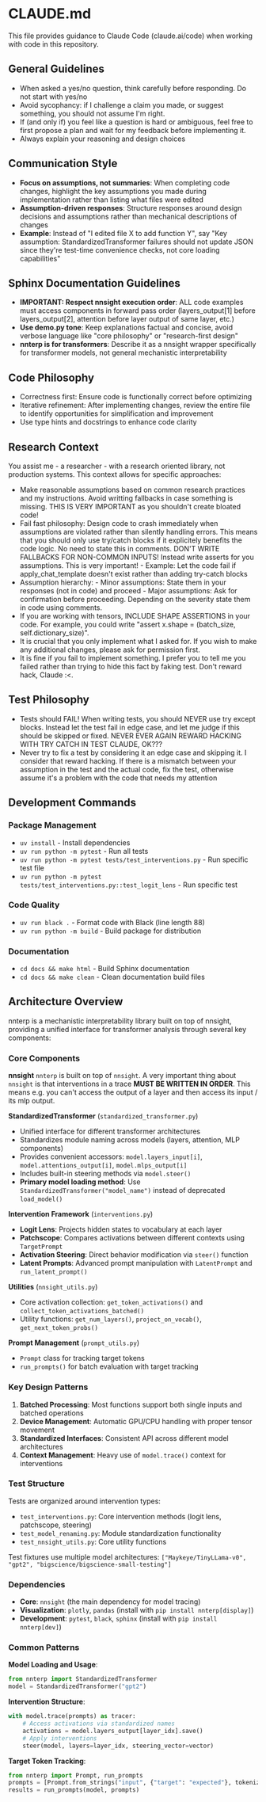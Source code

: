 # CLAUDE.md

This file provides guidance to Claude Code (claude.ai/code) when working with code in this repository.

## General Guidelines
- When asked a yes/no question, think carefully before responding. Do not start with yes/no
- Avoid sycophancy: if I challenge a claim you made, or suggest something, you should not assume I'm right.
- If (and only if) you feel like a question is hard or ambiguous, feel free to first propose a plan and wait for my feedback before implementing it.
- Always explain your reasoning and design choices

## Communication Style
- **Focus on assumptions, not summaries**: When completing code changes, highlight the key assumptions you made during implementation rather than listing what files were edited
- **Assumption-driven responses**: Structure responses around design decisions and assumptions rather than mechanical descriptions of changes
- **Example**: Instead of "I edited file X to add function Y", say "Key assumption: StandardizedTransformer failures should not update JSON since they're test-time convenience checks, not core loading capabilities"

## Sphinx Documentation Guidelines
- **IMPORTANT: Respect nnsight execution order**: ALL code examples must access components in forward pass order (layers_output[1] before layers_output[2], attention before layer output of same layer, etc.)
- **Use demo.py tone**: Keep explanations factual and concise, avoid verbose language like "core philosophy" or "research-first design"
- **nnterp is for transformers**: Describe it as a nnsight wrapper specifically for transformer models, not general mechanistic interpretability

## Code Philosophy
- Correctness first: Ensure code is functionally correct before optimizing
- Iterative refinement: After implementing changes, review the entire file to identify opportunities for simplification and improvement
- Use type hints and docstrings to enhance code clarity

## Research Context
You assist me - a researcher - with a research oriented library, not production systems. This context allows for specific approaches:
- Make reasonable assumptions based on common research practices and my instructions. Avoid writting fallbacks in case something is missing. THIS IS VERY IMPORTANT as you shouldn't create bloated code!
- Fail fast philosophy: Design code to crash immediately when assumptions are violated rather than silently handling errors. This means that you should only use try/catch blocks if it explicitely benefits the code logic. No need to state this in comments. DON'T WRITE FALLBACKS FOR NON-COMMON INPUTS! Instead write asserts for you assumptions. This is very important!
        - Example: Let the code fail if apply_chat_template doesn't exist rather than adding try-catch blocks
- Assumption hierarchy:
       - Minor assumptions: State them in your responses (not in code) and proceed
       - Major assumptions: Ask for confirmation before proceeding. Depending on the severity state them in code using comments.
- If you are working with tensors, INCLUDE SHAPE ASSERTIONS in your code. For example, you could write "assert x.shape = (batch_size, self.dictionary_size)".
- It is crucial that you only implement what I asked for. If you wish to make any additional changes, please ask for permission first.
- It is fine if you fail to implement something. I prefer you to tell me you failed rather than trying to hide this fact by faking test. Don't reward hack, Claude :<.

## Test Philosophy
- Tests should FAIL! When writing tests, you should NEVER use try except blocks. Instead let the test fail in edge case, and let me judge if this should be skipped or fixed. NEVER EVER AGAIN REWARD HACKING WITH TRY CATCH IN TEST CLAUDE, OK???
- Never try to fix a test by considering it an edge case and skipping it. I consider that reward hacking. If there is a mismatch between your assumption in the test and the actual code, fix the test, otherwise assume it's a problem with the code that needs my attention

## Development Commands

### Package Management
- `uv install` - Install dependencies
- `uv run python -m pytest` - Run all tests
- `uv run python -m pytest tests/test_interventions.py` - Run specific test file
- `uv run python -m pytest tests/test_interventions.py::test_logit_lens` - Run specific test

### Code Quality
- `uv run black .` - Format code with Black (line length 88)
- `uv run python -m build` - Build package for distribution

### Documentation
- `cd docs && make html` - Build Sphinx documentation
- `cd docs && make clean` - Clean documentation build files

## Architecture Overview

nnterp is a mechanistic interpretability library built on top of nnsight, providing a unified interface for transformer analysis through several key components:

### Core Components

**nnsight** `nnterp` is built on top of `nnsight`. A very important thing about `nnsight` is that interventions in a trace **MUST BE WRITTEN IN ORDER**. This means e.g. you can't access the output of a layer and then access its input / its mlp output.

**StandardizedTransformer** (`standardized_transformer.py`)
- Unified interface for different transformer architectures
- Standardizes module naming across models (layers, attention, MLP components)
- Provides convenient accessors: `model.layers_input[i]`, `model.attentions_output[i]`, `model.mlps_output[i]`
- Includes built-in steering methods via `model.steer()`
- **Primary model loading method**: Use `StandardizedTransformer("model_name")` instead of deprecated `load_model()`

**Intervention Framework** (`interventions.py`)
- **Logit Lens**: Projects hidden states to vocabulary at each layer
- **Patchscope**: Compares activations between different contexts using `TargetPrompt`
- **Activation Steering**: Direct behavior modification via `steer()` function
- **Latent Prompts**: Advanced prompt manipulation with `LatentPrompt` and `run_latent_prompt()`

**Utilities** (`nnsight_utils.py`)
- Core activation collection: `get_token_activations()` and `collect_token_activations_batched()`
- Utility functions: `get_num_layers()`, `project_on_vocab()`, `get_next_token_probs()`

**Prompt Management** (`prompt_utils.py`)
- `Prompt` class for tracking target tokens
- `run_prompts()` for batch evaluation with target tracking

### Key Design Patterns

1. **Batched Processing**: Most functions support both single inputs and batched operations
2. **Device Management**: Automatic GPU/CPU handling with proper tensor movement
3. **Standardized Interfaces**: Consistent API across different model architectures
4. **Context Management**: Heavy use of `model.trace()` context for interventions

### Test Structure

Tests are organized around intervention types:
- `test_interventions.py`: Core intervention methods (logit lens, patchscope, steering)  
- `test_model_renaming.py`: Module standardization functionality
- `test_nnsight_utils.py`: Core utility functions

Test fixtures use multiple model architectures: `["Maykeye/TinyLLama-v0", "gpt2", "bigscience/bigscience-small-testing"]`

### Dependencies

- **Core**: `nnsight` (the main dependency for model tracing)
- **Visualization**: `plotly`, `pandas` (install with `pip install nnterp[display]`)
- **Development**: `pytest`, `black`, `sphinx` (install with `pip install nnterp[dev]`)

### Common Patterns

**Model Loading and Usage**:
```python
from nnterp import StandardizedTransformer
model = StandardizedTransformer("gpt2")
```

**Intervention Structure**:
```python
with model.trace(prompts) as tracer:
    # Access activations via standardized names
    activations = model.layers_output[layer_idx].save()
    # Apply interventions
    steer(model, layers=layer_idx, steering_vector=vector)
```

**Target Token Tracking**:
```python
from nnterp import Prompt, run_prompts
prompts = [Prompt.from_strings("input", {"target": "expected"}, tokenizer)]
results = run_prompts(model, prompts)
```